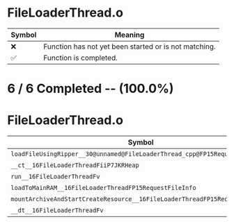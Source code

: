 # FileLoaderThread.o
| Symbol | Meaning 
| ------------- | ------------- 
| :x: | Function has not yet been started or is not matching. 
| :white_check_mark: | Function is completed. 


# 6 / 6 Completed -- (100.0%)
# FileLoaderThread.o
| Symbol | Decompiled? |
| ------------- | ------------- |
| `loadFileUsingRipper__30@unnamed@FileLoaderThread_cpp@FP15RequestFileInfo` | :white_check_mark: |
| `__ct__16FileLoaderThreadFiiP7JKRHeap` | :white_check_mark: |
| `run__16FileLoaderThreadFv` | :white_check_mark: |
| `loadToMainRAM__16FileLoaderThreadFP15RequestFileInfo` | :white_check_mark: |
| `mountArchiveAndStartCreateResource__16FileLoaderThreadFP15RequestFileInfo` | :white_check_mark: |
| `__dt__16FileLoaderThreadFv` | :white_check_mark: |
